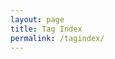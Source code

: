 ```yaml
---
layout: page
title: Tag Index
permalink: /tagindex/
---
```


<html>
  <head>
    <title>Tag Index</title>
  </head>
    <body>
      <div>
      </div>
      <script> 
        var mytable = "<table cellpadding=\"0\" cellspacing=\"0\"><tbody><tr>";
        {% assign sorted_tags = site.tags | sort %} {% for tag in sorted_tags %} {% assign tagName = tag | first | downcase %}{% assign postsCount = tag | last | size %} 
          mytable += "<td>[" + "<a href='/tag/{{ tagName }}'><i class='glyphicon glyphicon-tag'></i>{{ tagName }}</a>({{ postsCount }})" +"]</td>" {% endfor %}
          mytable += "</tr></tbody></table>";
          document.write(mytable);
      </script>
    </body>
</html>

